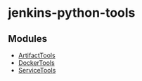 # jenkins-python-tools

## Modules
* [ArtifactTools](./ArtifactTools/README.md)
* [DockerTools](./DockerTools/README.md)
* [ServiceTools](./ServiceTools/README.md)

